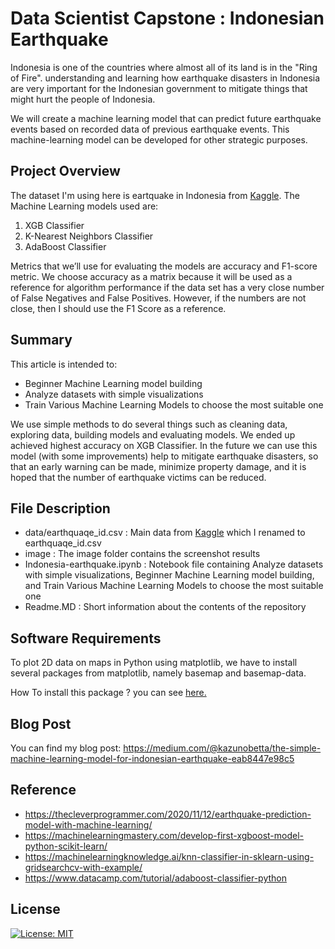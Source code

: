 # Data Scientist Capstone : Indonesian Earthquake

Indonesia is one of the countries where almost all of its land is in the "Ring of Fire". understanding and learning how earthquake disasters in Indonesia are very important for the Indonesian government to mitigate things that might hurt the people of Indonesia.

We will create a machine learning model that can predict future earthquake events based on recorded data of previous earthquake events. This machine-learning model can be developed for other strategic purposes.

## Project Overview
The dataset I'm using here is eartquake in Indonesia from [Kaggle](https://www.kaggle.com/code/elmajoadriel/indonesia-earthquake-analysis-and-insight/data). The Machine Learning models used are:

1. XGB Classifier
2. K-Nearest Neighbors Classifier
3. AdaBoost Classifier

Metrics that we’ll use for evaluating the models are accuracy and F1-score metric. We choose accuracy as a matrix because it will be used as a reference for algorithm performance if the data set has a very close number of False Negatives and False Positives. However, if the numbers are not close, then I should use the F1 Score as a reference.

## Summary
This article is intended to:

- Beginner Machine Learning model building
- Analyze datasets with simple visualizations
- Train Various Machine Learning Models to choose the most suitable one

We use simple methods to do several things such as cleaning data, exploring data, building models and evaluating models. We ended up achieved highest accuracy on XGB Classifier. In the future we can use this model (with some improvements) help to mitigate earthquake disasters, so that an early warning can be made, minimize property damage, and it is hoped that the number of earthquake victims can be reduced.

## File Description
- data/earthquaqe_id.csv : Main data from [Kaggle](https://www.kaggle.com/code/elmajoadriel/indonesia-earthquake-analysis-and-insight/data) which I renamed to earthquaqe_id.csv
- image : The image folder contains the screenshot results
- Indonesia-earthquake.ipynb : Notebook file containing Analyze datasets with simple visualizations, Beginner Machine Learning model building, and Train Various Machine Learning Models to choose the most suitable one 
- Readme.MD : Short information about the contents of the repository
    
## Software Requirements
To plot 2D data on maps in Python using matplotlib, we have to install several packages from matplotlib, namely basemap and basemap-data.

How To install this package ? you can see [here.](https://github.com/Kazunosekai/PROJECT-UDACITY/blob/main/Data%20Scientist%20Capstone/requirements.txt)


    
## Blog Post
You can find my blog post: https://medium.com/@kazunobetta/the-simple-machine-learning-model-for-indonesian-earthquake-eab8447e98c5



## Reference 
- https://thecleverprogrammer.com/2020/11/12/earthquake-prediction-model-with-machine-learning/
- https://machinelearningmastery.com/develop-first-xgboost-model-python-scikit-learn/
- https://machinelearningknowledge.ai/knn-classifier-in-sklearn-using-gridsearchcv-with-example/
- https://www.datacamp.com/tutorial/adaboost-classifier-python


## License
[![License: MIT](https://img.shields.io/badge/License-MIT-yellow.svg)](https://opensource.org/licenses/MIT)
